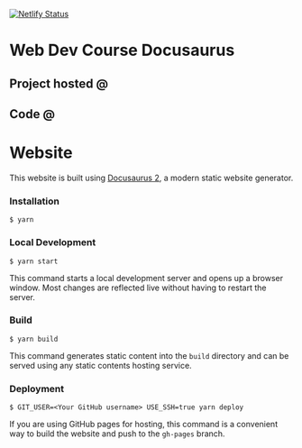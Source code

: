 [![Netlify Status](https://api.netlify.com/api/v1/badges/2b70c072-9ae6-4510-8829-e7ce16a6f186/deploy-status)](https://app.netlify.com/sites/web-dev-course-docusaurus/deploys)

# Web Dev Course Docusaurus

## Project hosted @

## Code @ 

## 

# Website


This website is built using [Docusaurus 2](https://docusaurus.io/), a modern static website generator.

### Installation

```
$ yarn
```

### Local Development

```
$ yarn start
```

This command starts a local development server and opens up a browser window. Most changes are reflected live without having to restart the server.

### Build

```
$ yarn build
```

This command generates static content into the `build` directory and can be served using any static contents hosting service.

### Deployment

```
$ GIT_USER=<Your GitHub username> USE_SSH=true yarn deploy
```

If you are using GitHub pages for hosting, this command is a convenient way to build the website and push to the `gh-pages` branch.
